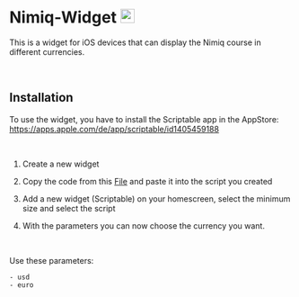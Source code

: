 # Nimiq-Widget <img src="https://assets.coingecko.com/coins/images/5119/large/nimiq.png?1548329167" style="height: 25px">
This is a widget for iOS devices that can display the Nimiq course in different currencies.

<br>

## Installation

To use the widget, you have to install the Scriptable app in the AppStore: https://apps.apple.com/de/app/scriptable/id1405459188

<br>

1. Create a new widget

2. Copy the code from this <a href="https://github.com/olipda/nimiq-widget-ios/blob/master/NimiqCourse.js">File</a> and paste it into the script you created

3. Add a new widget (Scriptable) on your homescreen, select the minimum size and select the script 

4. With the parameters you can now choose the currency you want. 

<br>

  Use these parameters:
  ```
  - usd
  - euro
  ```





